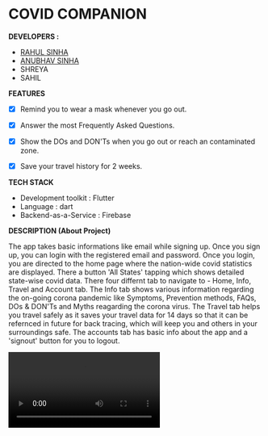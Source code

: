 # COVID COMPANION

**DEVELOPERS :** 
* [RAHUL SINHA](https://github.com/viroinrahul)
* [ANUBHAV SINHA](https://github.com/sinha-anubhav79)
* SHREYA
* SAHIL


**FEATURES**
* [x] Remind you to wear a mask whenever you go out.
* [x] Answer the most Frequently Asked Questions.
* [x] Show the DOs and DON'Ts when you go out or reach an contaminated zone.
* [x] Save your travel history for 2 weeks.


**TECH STACK**
* Development toolkit : Flutter
* Language : dart
* Backend-as-a-Service : Firebase

**DESCRIPTION (About Project)**

The app takes basic informations like email while signing up. Once you sign up, you can login with the registered email and password. Once you login, you are directed to the home page where the nation-wide covid statistics are displayed. There a button 'All States' tapping which shows detailed state-wise covid data. There four differnt tab to navigate to - Home, Info, Travel and Account tab. The Info tab shows various information regarding the on-going corona pandemic like Symptoms, Prevention methods, FAQs, DOs & DON'Ts and Myths reagarding the corona virus. The Travel tab helps you travel safely as it saves your travel data for 14 days so that it can be refernced in future for back tracing, which will keep you and others in your surroundings safe. The accounts tab has basic info about the app and a 'signout' button for you to logout.

![Login page](covComp04.mp4)